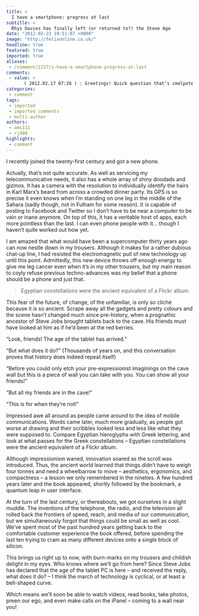 ```yaml
---
title: >
  I have a smartphone: progress at last
subtitle: >
  Rhys Davies has finally left (or returned to?) the Stone Age
date: "2012-02-23 19:51:07 +0000"
image: "http://felixonline.co.uk/"
headline: true
featured: true
imported: true
aliases:
 - /comment/2227/i-have-a-smartphone-progress-at-last
comments:
 - value: >
     　( 2012.02.17 07:26 ) : Greetings! Quick question that’s cmelpotely off topic. Do you know how to make your website mobile friendly? My site looks weird when browsing from my apple iphone. I’m trying to uncover a template or plugin that might be able to correct this concern. If you have any suggestions, please share. With thanks!
categories:
 - comment
tags:
 - imported
 - imported_comments
 - multi-author
authors:
 - ams111
 - rjd08
highlights:
 - comment
---
```


I recently joined the twenty-first century and got a new phone.

Actually, that’s not quite accurate. As well as servicing my telecommunicative needs, it also has a whole array of shiny doodads and gizmos. It has a camera with the resolution to individually identify the hairs in Karl Marx’s beard from across a crowded dinner party. Its GPS is so precise it even knows when I’m standing on one leg in the middle of the Sahara (sadly though, not in Fulham for some reason). It is capable of posting to Facebook and Twitter so I don’t have to be near a computer to be vain or inane anymore. On top of this, it has a veritable host of apps, each more pointless than the last. I can even phone people with it... though I haven’t quite worked out how yet.

I am amazed that what would have been a supercomputer thirty years ago can now nestle down in my trousers. Although it makes for a rather dubious chat-up line, I had resisted the electromagnetic pull of new technology up until this point. Admittedly, this new device throws off enough energy to give me leg cancer even when it’s in my other trousers, but my main reason to coyly refuse previous techno-advances was my belief that a phone should be a phone and just that.

> Egyptian constellations were the ancient equivalent of a Flickr album

This fear of the future, of change, of the unfamiliar, is only so cliché because it is so ancient. Scrape away all the gadgets and pretty colours and the scene hasn’t changed much since pre-history, when a prognathic ancestor of Steve Jobs brought tablets back to the cave. His friends must have looked at him as if he’d been at the red berries.

“Look, friends! The age of the tablet has arrived.”

“But what does it do?” (Thousands of years on, and this conversation proves that history does indeed repeat itself)

“Before you could only etch your pre-expressionist imaginings on the cave wall but this is a piece of wall you can take with you. You can show all your friends!”

“But all my friends are in the cave!”

“This is for when they’re not!”

Impressed awe all around as people came around to the idea of mobile communications. Words came later, much more gradually, as people got worse at drawing and their scribbles looked less and less like what they were supposed to. Compare Egyptian hieroglyphs with Greek lettering, and look at what passes for the Greek constellations – Egyptian constellations were the ancient equivalent of a Flickr album.

Although impressionism waned, innovation soared as the scroll was introduced. Thus, the ancient world learned that things didn’t have to weigh four tonnes and need a wheelbarrow to move – aesthetics, ergonomics, and compactness – a lesson we only remembered in the nineties. A few hundred years later and the book appeared, shortly followed by the bookmark, a quantum leap in user interface.

At the turn of the last century, or thereabouts, we got ourselves in a slight muddle. The inventions of the telephone, the radio, and the television all rolled back the frontiers of speed, reach, and media of our communication, but we simultaneously forgot that things could be small as well as cool. We’ve spent most of the past hundred years getting back to the comfortable customer experience the book offered, before spending the last ten trying to cram as many different devices onto a single block of silicon.

This brings us right up to now, with burn-marks on my trousers and childish delight in my eyes. Who knows where we’ll go from here? Since Steve Jobs has declared that the age of the tablet PC is here – and received the reply, what does it do? – I think the march of technology is cyclical, or at least a bell-shaped curve.

Which means we’ll soon be able to watch videos, read books, take photos, preen our ego, and even make calls on the iPanel – coming to a wall near you!

